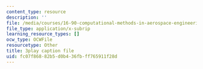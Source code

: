 ```yaml
---
content_type: resource
description: ''
file: /media/courses/16-90-computational-methods-in-aerospace-engineering-spring-2014/fc07f86882b5d0b436fbff765911f28d_ZyoZukr_sUA.srt
file_type: application/x-subrip
learning_resource_types: []
ocw_type: OCWFile
resourcetype: Other
title: 3play caption file
uid: fc07f868-82b5-d0b4-36fb-ff765911f28d
---
```

